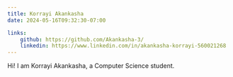 ```yaml
---
title: Korrayi Akankasha
date: 2024-05-16T09:32:30-07:00

links:
    github: https://github.com/Akankasha-3/
    linkedin: https://www.linkedin.com/in/akankasha-korrayi-560021268
---
```


Hi! I am Korrayi Akankasha, a Computer Science student.
